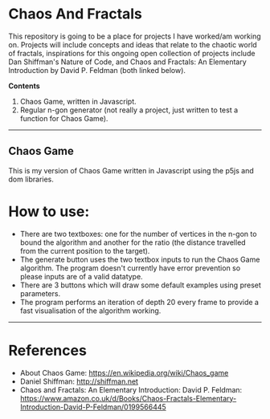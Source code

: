 # Chaos And Fractals
This repository is going to be a place for projects I have worked/am working on. Projects will include concepts and ideas that relate to the chaotic world of fractals, inspirations for this ongoing open collection of projects include Dan Shiffman's Nature of Code, and Chaos and Fractals: An Elementary Introduction by David P. Feldman (both linked below). 

**Contents**
1. Chaos Game, written in Javascript. 
2. Regular n-gon generator (not really a project, just written to test a function for Chaos Game).

*** 

## Chaos Game
This is my version of Chaos Game written in Javascript using the p5js and dom libraries. 

# How to use:
* There are two textboxes: one for the number of vertices in the n-gon to bound the algorithm and another for the ratio (the distance travelled from the current position to the target).
* The generate button uses the two textbox inputs to run the Chaos Game algorithm. The program doesn't currently have error prevention so please inputs are of a valid datatype.
* There are 3 buttons which will draw some default examples using preset parameters.
* The program performs an iteration of depth 20 every frame to provide a fast visualisation of the algorithm working.

***

# References
* About Chaos Game: https://en.wikipedia.org/wiki/Chaos_game
* Daniel Shiffman: http://shiffman.net
* Chaos and Fractals: An Elementary Introduction: David P. Feldman: https://www.amazon.co.uk/d/Books/Chaos-Fractals-Elementary-Introduction-David-P-Feldman/0199566445
